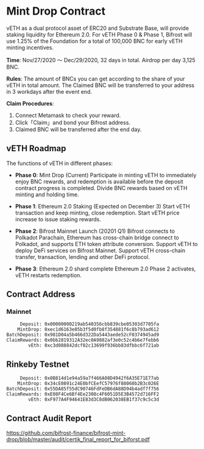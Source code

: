 # Mint Drop Contract

vETH as a dual protocol asset of ERC20 and Substrate Base, will provide staking liquidity for Ethereum 2.0. For vETH Phase 0 & Phase 1, Bifrost will use 1.25% of the Foundation for a total of 100,000 BNC for early vETH minting incentives.

**Time**: 
Nov/27/2020 ～ Dec/29/2020, 32 days in total. Airdrop per day 3,125 BNC.

**Rules**: 
The amount of BNCs you can get according to the share of your vETH in total amount. The Claimed BNC will be transferred to your address in 3 workdays after the event end.

**Claim Procedures**:
1. Connect Metamask to check your reward.
2. Click「Claim」and bond your Bifrost address.
3. Claimed BNC will be transferred after the end day.

## vETH Roadmap
The functions of vETH in different phases:

- **Phase 0**: 
Mint Drop (Current)
Participate in minting vETH to immediately enjoy BNC rewards, and redemption is available before the deposit contract progress is completed.
Divide BNC rewards based on vETH minting and holding time.

- **Phase 1**: 
Ethereum 2.0 Staking (Expected on December 3)
Start vETH transaction and keep minting, close redemption.
Start vETH price increase to issue staking rewards.

- **Phase 2**: 
Bifrost Mainnet Launch (20201 Q1)
Bifrost connects to Polkadot Parachain, Ethereum has cross-chain bridge connect to Polkadot, and supports ETH token attribute conversion.
Support vETH to deploy DeFi services on Bifrost Mainnet.
Support vETH cross-chain transfer, transaction, lending and other DeFi protocol.

- **Phase 3**:
Ethereum 2.0 shard complete
Ethereum 2.0 Phase 2 activates, vETH restarts redemption.

## Contract Address
### Mainnet 
```
     Deposit: 0x00000000219ab540356cbb839cbe05303d7705fa
    MintDrop: 0xec1d6163e05b3f5d0fb8f354881f6c8b793ad612
BatchDeposit: 0x981D04a5b466d322Da5443aede52cF0374945ad9
ClaimRewards: 0x0bb2819312A32ec0A9882af3e0c52c4b6e7febb6
        vEth: 0xc3d088842dcf02c13699f936bb83dfbbc6f721ab
```

## Rinkeby Testnet
```
     Deposit: 0x0B814d1e94a59a7f466A08D4942f6A35E71E77ab
    MintDrop: 0x34cE0891c24E0bfCEefC57976f88060b2B3c026E
BatchDeposit: 0x55DA85f55dC90746FdFeDB6dA88D94b4adf7f756
ClaimRewards: 0xE08F4Ce6Bf4Ee2308c4F6051D5E3B4572d716FF2
        vEth: 0xF977A4F94641E83d3C8dB062038EB1f37c9c5c3d
```

## Contract Audit Report
https://github.com/bifrost-finance/bifrost-mint-drop/blob/master/audit/certik_final_report_for_biforst.pdf